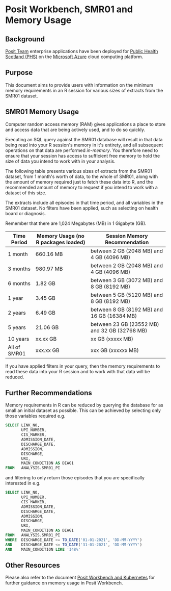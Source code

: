 # Posit Workbench, SMR01 and Memory Usage

## Background

[Posit Team](https://posit.co/products/enterprise/team/) enterprise applications have been deployed for [Public Health Scotland (PHS)](https://publichealthscotland.scot/) on the [Microsoft Azure](https://azure.microsoft.com/en-gb/) cloud computing platform.

## Purpose

This document aims to provide users with information on the minimum memory requirements in an R session for various sizes of extracts from the SMR01 dataset.

## SMR01 Memory Usage

Computer random access memory (RAM) gives applications a place to store and access data that are being actively used, and to do so quickly.

Executing an SQL query against the SMR01 database will result in that data being read into your R session's memory in it's entirety, and all subsequent operations on that data are performed *in-memory*. You therefore need to ensure that your session has access to sufficient free memory to hold the size of data you intend to work with in your analysis.

The following table presents various sizes of extracts from the SMR01 dataset, from 1 month's worth of data, to the whole of SMR01, along with the amount of memory required just to fetch these data into R, and the recommended amount of memory to request if you intend to work with a dataset of this size.

The extracts include all episodes in that time period, and all variables in the SMR01 dataset.  No filters have been applied, such as selecting on health board or diagnosis.

Remember that there are 1,024 Megabytes (MB) in 1 Gigabyte (GB).

| Time Period | Memory Usage (no R packages loaded) | Session Memory Recommendation |
|---|---|---|
| 1 month | 660.16 MB | between 2 GB (2048 MB) and 4 GB (4096 MB) |
| 3 months | 980.97 MB | between 2 GB (2048 MB) and 4 GB (4096 MB) |
| 6 months | 1.82 GB | between 3 GB (3072 MB) and 8 GB (8192 MB) |
| 1 year | 3.45 GB | between 5 GB (5120 MB) and 8 GB (8192 MB) |
| 2 years | 6.49 GB | between 8 GB (8192 MB) and 16 GB (16384 MB) |
| 5 years | 21.06 GB | between 23 GB (23552 MB) and 32 GB (32768 MB) |
| 10 years | xx.xx GB | xx GB (xxxxx MB) |
| All of SMR01 | xxx.xx GB | xxx GB (xxxxxx MB) |

If you have applied filters in your query, then the memory requirements to read these data into your R session and to work with that data will be reduced.

## Further Recommendations

Memory requirements in R can be reduced by querying the database for as small an initial dataset as possible.  This can be achieved by selecting only those variables required e.g.

```sql
SELECT LINK_NO,
       UPI_NUMBER,
       CIS_MARKER,
       ADMISSION_DATE,
       DISCHARGE_DATE,
       ADMISSION,
       DISCHARGE,
       URI,
       MAIN_CONDITION AS DIAG1
FROM   ANALYSIS.SMR01_PI
```

and filtering to only return those episodes that you are specifically interested in e.g.

```sql
SELECT LINK_NO,
       UPI_NUMBER,
       CIS_MARKER,
       ADMISSION_DATE,
       DISCHARGE_DATE,
       ADMISSION,
       DISCHARGE,
       URI,
       MAIN_CONDITION AS DIAG1
FROM   ANALYSIS.SMR01_PI
WHERE  DISCHARGE_DATE >= TO_DATE('01-01-2021', 'DD-MM-YYYY')
AND    DISCHARGE_DATE <= TO_DATE('31-01-2021', 'DD-MM-YYYY')
AND    MAIN_CONDITION LIKE 'I48%'
```

## Other Resources

Please also refer to the document [Posit Workbench and Kubernetes](https://github.com/Public-Health-Scotland/R-Resources/blob/master/posit_workbench_and_kubernetes.md) for further guidance on memory usage in Posit Workbench.
